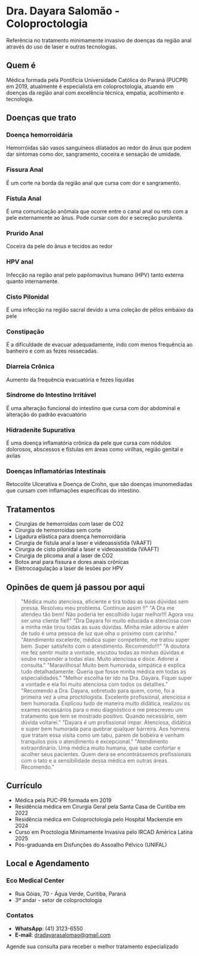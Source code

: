 # Dra. Dayara Salomão - Coloproctologia

Referência no tratamento minimamente invasivo de doenças da região anal através do uso de laser e outras tecnologias.

## Quem é

Médica formada pela Pontifícia Universidade Católica do Paraná (PUCPR) em 2019, atualmente é especialista em coloproctologia, atuando em doenças da região anal com excelência técnica, empatia, acolhimento e tecnologia.

## Doenças que trato

### Doença hemorroidária

Hemorróidas são vasos sanguíneos dilatados ao redor do ânus que podem dar sintomas como dor, sangramento, coceira e sensação de umidade.

### Fissura Anal

É um corte na borda da região anal que cursa com dor e sangramento.

### Fístula Anal

É uma comunicação anômala que ocorre entre o canal anal ou reto com a pele externamente ao ânus. Pode cursar com dor e secreção purulenta.

### Prurido Anal

Coceira da pele do ânus e tecidos ao redor

### HPV anal

Infecção na região anal pelo papilomavírus humano (HPV) tanto externa quanto internamente.

### Cisto Pilonidal

É uma infecção na região sacral devido a uma coleção de pêlos embaixo da pele

### Constipação

É a dificuldade de evacuar adequadamente, indo com menos frequência ao banheiro e com as fezes ressecadas.

### Diarreia Crônica

Aumento da frequência evacuatória e fezes líquidas

### Síndrome do Intestino Irritável

É uma alteração funcional do intestino que cursa com dor abdominal e alteração do padrão evacuatório

### Hidradenite Supurativa

É uma doença inflamatória crônica da pele que cursa com nódulos dolorosos, abscessos e fístulas em áreas como virilhas, região genital e axilas

### Doenças Inflamatórias Intestinais

Retocolite Ulcerativa e Doença de Crohn, que são doenças imunomediadas que cursam com inflamações específicas do intestino.

## Tratamentos

- Cirurgias de hemorroidas com laser de CO2
- Cirurgia de hemorroidas sem corte
- Ligadura elástica para doença hemorroidária
- Cirurgia de fístula anal a laser e videoassistida (VAAFT)
- Cirurgia de cisto pilonidal a laser e videoassistida (VAAFT)
- Cirurgia de plicoma anal a laser de CO2
- Botox anal para fissura e dores anais crônicas
- Eletrocoagulação a laser de lesões por HPV

## Opinões de quem já passou por aqui

> "Médica muito atenciosa, eficiente e tira todas as suas dúvidas sem pressa. Resolveu meu problema. Continue assim !!"
> "A Dra me atendeu tão bem! Não poderia ter escolhido lugar melhor!!! Agora vou ser uma cliente fiel!"
> "Dra Dayara foi muito educada e atenciosa com a minha mãe tirou todas as suas dúvidas. Minha mãe adorou e além de tudo é uma pessoa de luz que olha o próximo com carinho."
> "Atendimento excelente, médica super competente, me tratou super bem. Super satisfeito com o atendimento. Recomendo!!!"
> "A doutora me fez sentir muito a vontade, escutou todas as minhas dúvidas e soube responder a todas elas. Muito atenciosa e doce. Adorei a consulta."
> "Maravilhosa! Muito bem humorada, simpática e explica tudo detalhadamente. Queria que fosse minha médica em todas as especialidades."
> "Melhor escolha ter ido na Dra. Dayara. Fiquei super a vontade e ela foi muito atenciosa com todos os detalhes."
> "Recomendo a Dra. Dayara, sobretudo para quem, como, foi a primeira vez a uma proctologista. Excelente profissional, atenciosa e bem humorada. Explicou tudo de maneira muito didática, realizou os exames necessários para o meu diagnóstico e me prescreveu um tratamento que tem se mostrado positivo. Quando necessário, sem dúvida voltarei."
> "Dayara é um profissional ímpar. Atenciosa, didática e super bem humorada para quebrar qualquer barreira. Aos homens que tratam essa visita como um tabu, parem de bobeira e venham tranquilos pois o atendimento é excepcional."
> "Atendimento extraordinário. Uma médica muito humana, que sabe confortar e acolher seus pacientes. Quem dera se encontrássemos profissionais com o tato e a sensibilidade dessa médica em outras áreas. Recomendo."

## Currículo

- Médica pela PUC-PR formada em 2019
- Residência médica em Cirurgia Geral pela Santa Casa de Curitiba em 2022
- Residência médica em Coloproctologia pelo Hospital Mackenzie em 2024
- Curso em Proctologia Minimamente Invasiva pelo IRCAD América Latina 2025
- Pós-graduanda em Disfunções do Assoalho Pélvico (UNIFAL)

## Local e Agendamento

### Eco Medical Center

- Rua Góias, 70 - Água Verde, Curitiba, Paraná
- 3º andar - setor de coloproctologia

### Contatos

- **WhatsApp**: (41) 3123-6550
- **E-mail**: [dradayarasalomao@gmail.com](mailto:dradayarasalomao@gmail.com)

Agende sua consulta para receber o melhor tratamento especializado
